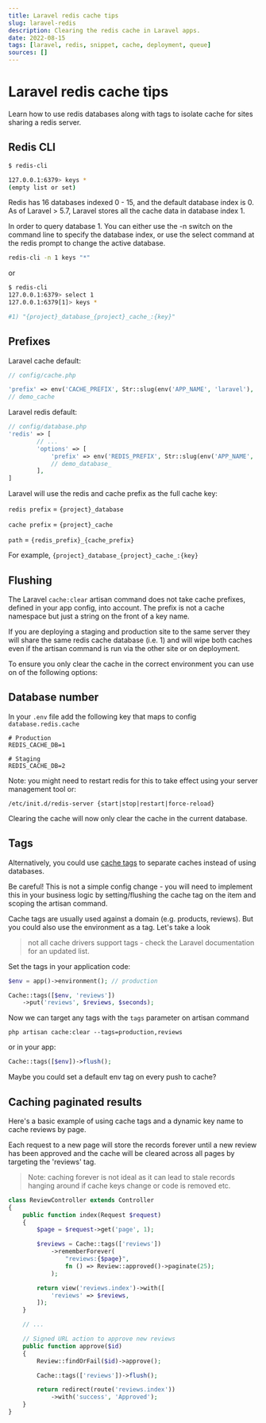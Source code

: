 ```yaml
---
title: Laravel redis cache tips
slug: laravel-redis
description: Clearing the redis cache in Laravel apps.
date: 2022-08-15
tags: [laravel, redis, snippet, cache, deployment, queue]
sources: []
---
```


# Laravel redis cache tips

Learn how to use redis databases along with tags to isolate cache for sites sharing a redis server.

## Redis CLI
```bash
$ redis-cli

127.0.0.1:6379> keys *
(empty list or set)
```

Redis has 16 databases indexed 0 - 15, and the default database index is 0.
As of Laravel > 5.7, Laravel stores all the cache data in database index 1.

In order to query database 1. You can either use the -n switch on the command line to specify the database index, or use the select command at the redis prompt to change the active database.

```bash
redis-cli -n 1 keys "*"
```
or
```bash
$ redis-cli
127.0.0.1:6379> select 1
127.0.0.1:6379[1]> keys *

#1) "{project}_database_{project}_cache_:{key}"
```

## Prefixes

Laravel cache default:
```php
// config/cache.php

'prefix' => env('CACHE_PREFIX', Str::slug(env('APP_NAME', 'laravel'), '_').'_cache'),
// demo_cache
```

Laravel redis default:
```php
// config/database.php
'redis' => [
        // ...
        'options' => [
            'prefix' => env('REDIS_PREFIX', Str::slug(env('APP_NAME', 'laravel'), '_').'_database_'),
            // demo_database_
        ],
]
```

Laravel will use the redis and cache prefix as the full cache key:

`redis prefix` = `{project}_database`

`cache prefix` = `{project}_cache`

`path` = `{redis_prefix}_{cache_prefix}`

For example, `{project}_database_{project}_cache_:{key}`

## Flushing

The Laravel `cache:clear` artisan command does not take cache prefixes, defined in your app config, into account. The prefix is not a cache namespace but just a string on the front of a key name.

If you are deploying a staging and production site to the same server they will share the same redis cache database (i.e. 1) and will wipe both caches even if the artisan command is run via the other site or on deployment.

To ensure you only clear the cache in the correct environment you can use on of the following options:

## Database number

In your `.env` file add the following key that maps to config `database.redis.cache`
```
# Production
REDIS_CACHE_DB=1

# Staging
REDIS_CACHE_DB=2
```

Note: you might need to restart redis for this to take effect using your server management tool or:
```
/etc/init.d/redis-server {start|stop|restart|force-reload}
```

Clearing the cache will now only clear the cache in the current database.

## Tags

Alternatively, you could use [cache tags](https://laravel.com/docs/cache#storing-tagged-cache-items) to separate caches instead of using databases.

Be careful! This is not a simple config change - you will need to implement this in your business logic by setting/flushing the cache tag on the item and scoping the artisan command.

Cache tags are usually used against a domain (e.g. products, reviews). But you could also use the environment as a tag. Let's take a look

> not all cache drivers support tags - check the Laravel documentation for an updated list.

Set the tags in your application code:
```php
$env = app()->environment(); // production

Cache::tags([$env, 'reviews'])
    ->put('reviews', $reviews, $seconds);
```

Now we can target any tags with the `tags` parameter on artisan command
```
php artisan cache:clear --tags=production,reviews
```

or in your app:
```php
Cache::tags([$env])->flush();
```

Maybe you could set a default env tag on every push to cache?

## Caching paginated results

Here's a basic example of using cache tags and a dynamic key name to cache reviews by page.

Each request to a new page will store the records forever until a new review has been approved and the cache will be cleared across all pages by targeting the 'reviews' tag.

> Note: caching forever is not ideal as it can lead to stale records hanging around if cache keys change or code is removed etc.

```php
class ReviewController extends Controller
{
    public function index(Request $request)
    {
        $page = $request->get('page', 1);

        $reviews = Cache::tags(['reviews'])
            ->rememberForever(
                "reviews:{$page}",
                fn () => Review::approved()->paginate(25);
            );

        return view('reviews.index')->with([
            'reviews' => $reviews,
        ]);
    }

    // ...

    // Signed URL action to approve new reviews
    public function approve($id)
    {
        Review::findOrFail($id)->approve();

        Cache::tags(['reviews'])->flush();

        return redirect(route('reviews.index'))
            ->with('success', 'Approved');
    }
}
```